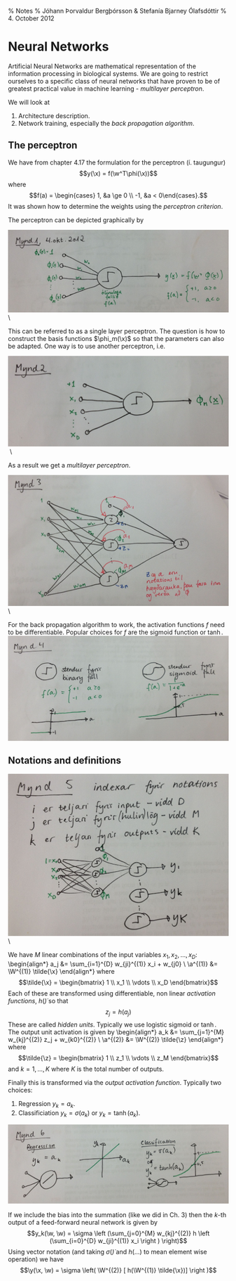 % Notes
% Jóhann Þorvaldur Bergþórsson & Stefanía Bjarney Ólafsdóttir
% 4. October 2012

Neural Networks
==================================

Artificial Neural Networks are mathematical representation of the information processing in biological systems. We are going to restrict ourselves to a specific class of neural networks that have proven to be of greatest practical value in machine learning - *multilayer perceptron*.

We will look at

1. Architecture description.
2. Network training, especially the *back propagation algorithm*.

The perceptron
---------------------------------
We have from chapter 4.17 the formulation for the perceptron  (í. taugungur)
$$y(\x) = f(\w^T\phi(\x))$$
where
$$f(a) = \begin{cases} 1, &a \ge 0 \\
-1, &a < 0\end{cases}.$$
It was shown how to determine the weights using the *perceptron criterion*.

The perceptron can be depicted graphically by

![](img/2012-10-04-1.jpg) \

This can be referred to as a single layer perceptron. The question is how to construct the basis functions $\phi_m(\x)$ so that the parameters can also be adapted. One way is to use another perceptron, i.e.

![](img/2012-10-04-2.jpg) \

As a result we get a *multilayer perceptron*.

![](img/2012-10-04-3.jpg) \

For the back propagation algorithm to work, the activation functions $f$ need to be differentiable. Popular choices for $f$ are the sigmoid function or $\tanh$.
![](img/2012-10-04-4.jpg)

Notations and definitions
--------------------------------

![](img/2012-10-04-5.jpg) \

We have $M$ linear combinations of the input variables $x_1, x_2, \dotsc, x_D$:
\begin{align*}
    a_j &= \sum_{i=1}^{D} w_{ji}^{(1)} x_i + w_{j0} \\
    \a^{(1)} &= \W^{(1)} \tilde{\x}
\end{align*}
where
$$\tilde{\x} = \begin{bmatrix}
    1 \\ x_1 \\ \vdots \\ x_D
\end{bmatrix}$$
Each of these are transformed using differentiable, non linear *activation functions*, $h(\dot)$ so that
$$z_j = h(a_j)$$
These are called *hidden units*. Typically we use logistic sigmoid or $\tanh$. The output unit activation is given by
\begin{align*}
    a_k &= \sum_{j=1}^{M} w_{kj}^{(2)} z_j + w_{k0}^{(2)} \\
    \a^{(2)} &= \W^{(2)} \tilde{\z}
\end{align*}
where
$$\tilde{\z} = \begin{bmatrix}
    1 \\ z_1 \\ \vdots \\ z_M
\end{bmatrix}$$
and $k=1, \dotsc, K$ where $K$ is the total number of outputs.

Finally this is transformed via the *output activation function*. Typically two choices:

1. Regression $y_k = a_k$.
2. Classificiation $y_k = \sigma(a_k)$ or $y_k = \tanh(a_k)$.

![](img/2012-10-04-6.jpg)

If we include the bias into the summation (like we did in Ch. 3) then the $k$-th output of a feed-forward neural network is given by
$$y_k(\w, \w) = \sigma \left (\sum_{j=0}^{M} w_{kj}^{(2)} h \left (\sum_{i=0}^{D} w_{ji}^{(1)} x_i \right )   \right)$$
Using vector notation (and taking $\sigma(\dot)$ and $h(\dots)$ to mean element wise operation) we have
$$\y(\x, \w) = \sigma \left( \W^{(2)} [ h(\W^{(1)} \tilde{\x})] \right )$$

